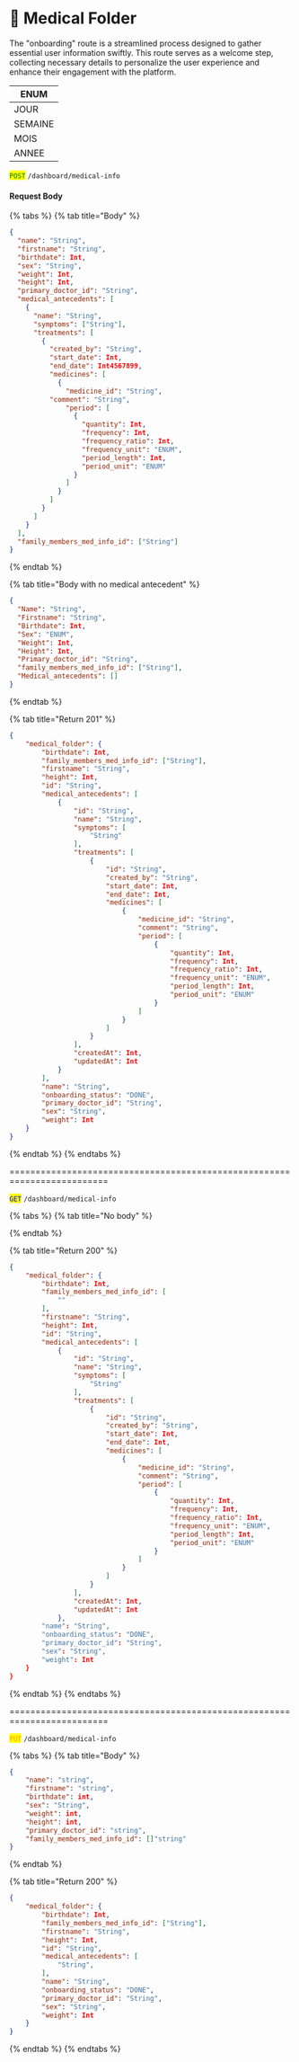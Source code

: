 # 📃 Medical Folder

The "onboarding" route is a streamlined process designed to gather essential user information swiftly. This route serves as a welcome step, collecting necessary details to personalize the user experience and enhance their engagement with the platform.



| ENUM    |
| ------- |
| JOUR    |
| SEMAINE |
| MOIS    |
| ANNEE   |





<mark style="color:green;">`POST`</mark> `/dashboard/medical-info`&#x20;

#### Request Body

{% tabs %}
{% tab title="Body" %}
```json
{
  "name": "String",
  "firstname": "String",
  "birthdate": Int,
  "sex": "String",
  "weight": Int,
  "height": Int,
  "primary_doctor_id": "String",
  "medical_antecedents": [
    {
      "name": "String",
      "symptoms": ["String"],
      "treatments": [
        {
          "created_by": "String",
          "start_date": Int,
          "end_date": Int4567899,
          "medicines": [
            {
              "medicine_id": "String",
	      "comment": "String",
              "period": [
                {
                  "quantity": Int,
                  "frequency": Int,
                  "frequency_ratio": Int,
                  "frequency_unit": "ENUM",
                  "period_length": Int,
                  "period_unit": "ENUM"
                }
              ]
            }
          ]
        }
      ]
    }
  ],
  "family_members_med_info_id": ["String"]
}
```
{% endtab %}

{% tab title="Body with no medical antecedent" %}
```json
{
  "Name": "String",
  "Firstname": "String",
  "Birthdate": Int,
  "Sex": "ENUM",
  "Weight": Int,
  "Height": Int,
  "Primary_doctor_id": "String",
  "family_members_med_info_id": ["String"],
  "Medical_antecedents": []
}
```
{% endtab %}

{% tab title="Return 201" %}
```json
{
	"medical_folder": {
		"birthdate": Int,
		"family_members_med_info_id": ["String"],
		"firstname": "String",
		"height": Int,
		"id": "String",
		"medical_antecedents": [
			{
				"id": "String",
				"name": "String",
				"symptoms": [
					"String"
				],
				"treatments": [
					{
						"id": "String",
						"created_by": "String",
						"start_date": Int,
						"end_date": Int,
						"medicines": [
							{
								"medicine_id": "String",
								"comment": "String",
								"period": [
									{
										"quantity": Int,
										"frequency": Int,
										"frequency_ratio": Int,
										"frequency_unit": "ENUM",
										"period_length": Int,
										"period_unit": "ENUM"
									}
								]
							}
						]
					}
				],
				"createdAt": Int,
				"updatedAt": Int
			}
		],
		"name": "String",
		"onboarding_status": "DONE",
		"primary_doctor_id": "String",
		"sex": "String",
		"weight": Int
	}
}
```
{% endtab %}
{% endtabs %}

\=========================================================================

<mark style="color:blue;">`GET`</mark> `/dashboard/medical-info`

{% tabs %}
{% tab title="No body" %}

{% endtab %}

{% tab title="Return 200" %}
```json
{
	"medical_folder": {
		"birthdate": Int,
		"family_members_med_info_id": [
			""
		],
		"firstname": "String",
		"height": Int,
		"id": "String",
		"medical_antecedents": [
			{
				"id": "String",
				"name": "String",
				"symptoms": [
					"String"
				],
				"treatments": [
					{
						"id": "String",
						"created_by": "String",
						"start_date": Int,
						"end_date": Int,
						"medicines": [
							{
								"medicine_id": "String",
								"comment": "String",
								"period": [
									{
										"quantity": Int,
										"frequency": Int,
										"frequency_ratio": Int,
										"frequency_unit": "ENUM",
										"period_length": Int,
										"period_unit": "ENUM"
									}
								]
							}
						]
					}
				],
				"createdAt": Int,
				"updatedAt": Int
			},
		"name": "String",
		"onboarding_status": "DONE",
		"primary_doctor_id": "String",
		"sex": "String",
		"weight": Int
	}
}
```
{% endtab %}
{% endtabs %}

\=========================================================================

<mark style="color:orange;">`PUT`</mark> `/dashboard/medical-info`

{% tabs %}
{% tab title="Body" %}
```json
{
	"name": "string",
	"firstname": "string",
	"birthdate": int,
	"sex": "String",
	"weight": int,
	"height": int,
	"primary_doctor_id": "string",
	"family_members_med_info_id": []"string"
}

```
{% endtab %}

{% tab title="Return 200" %}
```json
{
	"medical_folder": {
		"birthdate": Int,
		"family_members_med_info_id": ["String"],
		"firstname": "String",
		"height": Int,
		"id": "String",
		"medical_antecedents": [
			"String",
		],
		"name": "String",
		"onboarding_status": "DONE",
		"primary_doctor_id": "String",
		"sex": "String",
		"weight": Int
	}
}
```
{% endtab %}
{% endtabs %}
